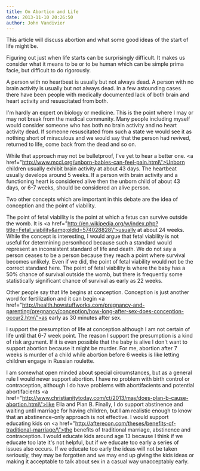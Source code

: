 ```yaml
---
title: On Abortion and Life
date: 2013-11-10 20:26:50
author: John Vandivier
---
```




This article will discuss abortion and what some good ideas of the start of life might be.

Figuring out just when life starts can be surprisingly difficult. It makes us consider what it means to be or to be human which can be simple prima facie, but difficult to do rigorously.

A person with no heartbeat is usually but not always dead. A person with no brain activity is usually but not always dead. In a few astounding cases there have been people with medically documented lack of both brain and heart activity and resuscitated from both.

I'm hardly an expert on biology or medicine. This is the point where I may or may not break from the medical community. Many people including myself would consider someone who has both no brain activity and no heart activity dead. If someone resuscitated from such a state we would see it as nothing short of miraculous and we would say that the person had revived, returned to life, come back from the dead and so on.

While that approach may not be bulletproof, I've yet to hear a better one. <a href=\"http://www.mccl.org/unborn-babies-can-feel-pain.html\">Unborn children usually exhibit brain activity at about 43 days</a>. The heartbeat usually develops around 5 weeks. If a person with brain activity and a functioning heart is considered alive then the unborn child of about 43 days, or 6-7 weeks, should be considered an alive person.

Two other concepts which are important in this debate are the idea of conception and the point of viability.

The point of fetal viability is the point at which a fetus can survive outside the womb. It is <a href=\"http://en.wikipedia.org/w/index.php?title=Fetal_viability&amp;oldid=574028828\">usually at about 24 weeks</a>. While the concept is interesting, I would argue that fetal viability is not useful for determining personhood because such a standard would represent an inconsistent standard of life and death. We do not say a person ceases to be a person because they reach a point where survival becomes unlikely. Even if we did, the point of fetal viability would not be the correct standard here. The point of fetal viability is where the baby has a 50% chance of survival outside the womb, but there is frequently some statistically significant chance of survival as early as 22 weeks.

Other people say that life begins at conception. Conception is just another word for fertilization and it can begin <a href=\"http://health.howstuffworks.com/pregnancy-and-parenting/pregnancy/conception/how-long-after-sex-does-conception-occur2.htm\">as early as 30 minutes after sex</a>.

I support the presumption of life at conception although I am not certain of life until that 6-7 week point. The reason I support the presumption is a kind of risk argument. If it is even possible that the baby is alive I don't want to support abortion because it might be murder. For me, abortion after 7 weeks is murder of a child while abortion before 6 weeks is like letting children engage in Russian roulette.

I am somewhat open minded about special circumstances, but as a general rule I would never support abortion. I have no problem with birth control or contraception, although I do have problems with abortifacients and potential abortifacients <a href=\"http://www.christianitytoday.com/ct/2013/may/does-plan-b-cause-abortion.html\">like Ella and Plan B</a>. Finally, I do support abstinence and waiting until marriage for having children, but I am realistic enough to know that an abstinence-only approach is not effective. I would support educating kids on <a href=\"http://afterecon.com/theses/benefits-of-traditional-marriage/\">the benefits of traditional marriage</a>, abstinence and contraception. I would educate kids around age 13 because I think if we educate too late it's not helpful, but if we educate too early a series of issues also occurs. If we educate too early the ideas will not be taken seriously, they may be forgotten and we may end up giving the kids ideas or making it acceptable to talk about sex in a casual way unacceptably early.